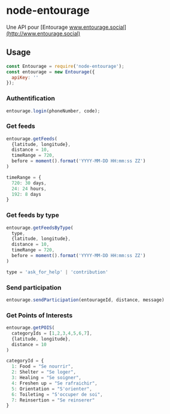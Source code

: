 # node-entourage

Une API pour [Entourage www.entourage.social](http://www.entourage.social)

## Usage

```javascript
const Entourage = require('node-entourage');
const entourage = new Entourage({
  apiKey: ''
});
```

### Authentification

```javascript
entourage.login(phoneNumber, code);
```

### Get feeds

```javascript
entourage.getFeeds(
  {latitude, longitude}, 
  distance = 10,
  timeRange = 720,
  before = moment().format('YYYY-MM-DD HH:mm:ss ZZ')
)

timeRange = {
  720: 30 days,
  24: 24 hours,
  192: 8 days
}
```

### Get feeds by type

```javascript
entourage.getFeedsByType(
  type, 
  {latitude, longitude}, 
  distance = 10, 
  timeRange = 720,
  before = moment().format('YYYY-MM-DD HH:mm:ss ZZ')
)

type = 'ask_for_help' | 'contribution'
```

### Send participation

```javascript
entourage.sendParticipation(entourageId, distance, message)
```

### Get Points of Interests

```javascript
entourage.getPOIS(
  categoryIds = [1,2,3,4,5,6,7], 
  {latitude, longitude}, 
  distance = 10
)

categoryId = {
  1: Food = "Se nourrir",
  2: Shelter = "Se loger",
  3: Healing = "Se soigner",
  4: Freshen up = "Se rafraichir",
  5: Orientation = "S'orienter",
  6: Toileting = "S'occuper de soi",
  7: Reinsertion = "Se reinserer"
}
```